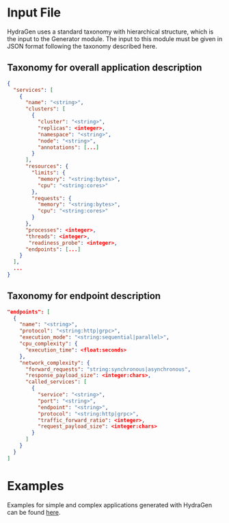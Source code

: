 # Input File

HydraGen uses a standard taxonomy with hierarchical structure, which is the input to the Generator module. The input to this module must be given in JSON format following the taxonomy described here.


## Taxonomy for overall application description

```json
{
  "services": [
    {
      "name": "<string>",
      "clusters": [
        {
          "cluster": "<string>",
          "replicas": <integer>,
          "namespace": "<string>",
          "node": "<string>",
          "annotations": [...]
        }
      ],
      "resources": {
        "limits": {
          "memory": "<string:bytes>",
          "cpu": "<string:cores>"
        },
        "requests": {
          "memory": "<string:bytes>",
          "cpu": "<string:cores>"
        }
      },
      "processes": <integer>,
      "threads": <integer>,
       "readiness_probe": <integer>,
      "endpoints": [...]
    }
  ],
  ...
}
```

## Taxonomy for endpoint description

```json
"endpoints": [
  {
    "name": "<string>",
    "protocol": "<string:http|grpc>",
    "execution_mode": "<string:sequential|parallel>",
    "cpu_complexity": {
      "execution_time": <float:seconds>
    },
    "network_complexity": {
      "forward_requests": "string:synchronous|asynchronous",
      "response_payload_size": <integer:chars>,
      "called_services": [
        {
          "service": "<string>",
          "port": "<string>",
          "endpoint": "<string>",
          "protocol": "<string:http|grpc>",
          "traffic_forward_ratio": <integer>,
          "request_payload_size": <integer:chars>
        }
      ]
    }
  }
]
```

# Examples

Examples for simple and complex applications generated with HydraGen can be found [here](generator/examples).